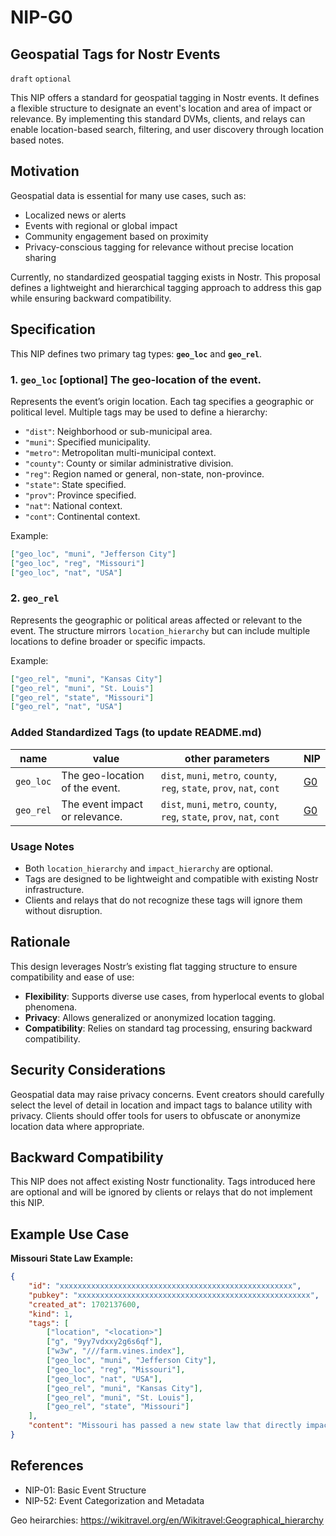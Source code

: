 
NIP-G0
======

Geospatial Tags for Nostr Events
--------------------------------

`draft` `optional`

This NIP offers a standard for geospatial tagging in Nostr events. It defines a flexible structure to designate an event's location and area of impact or relevance. By implementing this standard DVMs, clients, and relays can enable location-based search, filtering, and user discovery through location based notes.


## Motivation

Geospatial data is essential for many use cases, such as:
- Localized news or alerts
- Events with regional or global impact
- Community engagement based on proximity
- Privacy-conscious tagging for relevance without precise location sharing

Currently, no standardized geospatial tagging exists in Nostr. This proposal defines a lightweight and hierarchical tagging approach to address this gap while ensuring backward compatibility.


## Specification

This NIP defines two primary tag types: **`geo_loc`** and **`geo_rel`**.

### 1. `geo_loc` [optional] The geo-location of the event.
Represents the event’s origin location. Each tag specifies a geographic or political level. Multiple tags may be used to define a hierarchy:
- `"dist"`: Neighborhood or sub-municipal area.
- `"muni"`: Specified municipality.
- `"metro"`: Metropolitan multi-municipal context.
- `"county"`: County or similar administrative division.
- `"reg"`: Region named or general, non-state, non-province.
- `"state"`: State specified.
- `"prov"`: Province specified.
- `"nat"`: National context.
- `"cont"`: Continental context.

Example:
```json
["geo_loc", "muni", "Jefferson City"]
["geo_loc", "reg", "Missouri"]
["geo_loc", "nat", "USA"]
```

### 2. `geo_rel`
Represents the geographic or political areas affected or relevant to the event. The structure mirrors `location_hierarchy` but can include multiple locations to define broader or specific impacts.

Example:
```json
["geo_rel", "muni", "Kansas City"]
["geo_rel", "muni", "St. Louis"]
["geo_rel", "state", "Missouri"]
["geo_rel", "nat", "USA"]
```

### Added Standardized Tags (to update README.md)

| name              | value                                | other parameters                | NIP                                                |
| ----------------- | ------------------------------------ | ------------------------------- | -------------------------------------------------- |
| `geo_loc`               | The geo-location of the event.        | `dist`, `muni`, `metro`, `county`, `reg`, `state`, `prov`, `nat`, `cont`                       | [G0](G0.md)                                        |
| `geo_rel`               | The event impact or relevance.        | `dist`, `muni`, `metro`, `county`, `reg`, `state`, `prov`, `nat`, `cont`                       | [G0](G0.md)                                        |

### Usage Notes
- Both `location_hierarchy` and `impact_hierarchy` are optional.
- Tags are designed to be lightweight and compatible with existing Nostr infrastructure.
- Clients and relays that do not recognize these tags will ignore them without disruption.


## Rationale

This design leverages Nostr’s existing flat tagging structure to ensure compatibility and ease of use:
- **Flexibility**: Supports diverse use cases, from hyperlocal events to global phenomena.
- **Privacy**: Allows generalized or anonymized location tagging.
- **Compatibility**: Relies on standard tag processing, ensuring backward compatibility.


## Security Considerations

Geospatial data may raise privacy concerns. Event creators should carefully select the level of detail in location and impact tags to balance utility with privacy. Clients should offer tools for users to obfuscate or anonymize location data where appropriate.


## Backward Compatibility

This NIP does not affect existing Nostr functionality. Tags introduced here are optional and will be ignored by clients or relays that do not implement this NIP.


## Example Use Case

**Missouri State Law Example:**
```json
{
    "id": "xxxxxxxxxxxxxxxxxxxxxxxxxxxxxxxxxxxxxxxxxxxxxxxxxxxx",
    "pubkey": "xxxxxxxxxxxxxxxxxxxxxxxxxxxxxxxxxxxxxxxxxxxxxxxxxxxx",
    "created_at": 1702137600,
    "kind": 1,
    "tags": [
        ["location", "<location>"]
        ["g", "9yy7vdxxy2g6s6qf"],
        ["w3w", "///farm.vines.index"],
        ["geo_loc", "muni", "Jefferson City"],
        ["geo_loc", "reg", "Missouri"],
        ["geo_loc", "nat", "USA"],
        ["geo_rel", "muni", "Kansas City"],
        ["geo_rel", "muni", "St. Louis"],
        ["geo_rel", "state", "Missouri"]
    ],
    "content": "Missouri has passed a new state law that directly impacts municipal regulations in Kansas City and St. Louis. The law, focused on zoning changes for housing developments, applies only to these cities while exempting others in the state."
}
```

## References

- NIP-01: Basic Event Structure
- NIP-52: Event Categorization and Metadata

Geo heirarchies: https://wikitravel.org/en/Wikitravel:Geographical_hierarchy